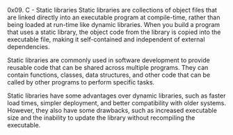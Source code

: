 0x09. C - Static libraries
Static libraries are collections of object files that are linked directly into an executable program at compile-time, rather than being loaded at run-time like dynamic libraries. When you build a program that uses a static library, the object code from the library is copied into the executable file, making it self-contained and independent of external dependencies.

Static libraries are commonly used in software development to provide reusable code that can be shared across multiple programs. They can contain functions, classes, data structures, and other code that can be called by other programs to perform specific tasks.

Static libraries have some advantages over dynamic libraries, such as faster load times, simpler deployment, and better compatibility with older systems. However, they also have some drawbacks, such as increased executable size and the inability to update the library without recompiling the executable.
